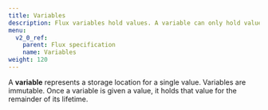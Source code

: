 ```yaml
---
title: Variables
description: Flux variables hold values. A variable can only hold values defined by its type.
menu:
  v2_0_ref:
    parent: Flux specification
    name: Variables
weight: 120
---
```


A **variable** represents a storage location for a single value.
Variables are immutable.
Once a variable is given a value, it holds that value for the remainder of its lifetime.
